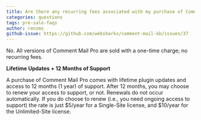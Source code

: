 ```yaml
---
title: Are there any recurring fees associated with my purchase of Comment Mail Pro?
categories: questions
tags: pre-sale-faqs
author: renzms
github-issue: https://github.com/websharks/comment-mail-kb/issues/37
---
```


No. All versions of Comment Mail Pro are sold with a one-time charge; no recurring fees.

**Lifetime Updates + 12 Months of Support**

A purchase of Comment Mail Pro comes with lifetime plugin updates and access to 12 months (1 year) of support. After 12 months, you may choose to renew your access to support, or not. Renewals do not occur automatically. If you do choose to renew (i.e., you need ongoing access to support) the rate is just $5/year for a Single-Site license, and $10/year for the Unlimited-Site license.
